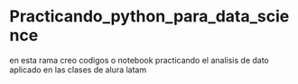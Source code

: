 # Practicando_python_para_data_science
en esta rama creo codigos o notebook practicando el analisis de dato aplicado en las clases de alura latam
